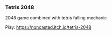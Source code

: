 ### Tetris 2048

2048 game combined with tetris falling mechanic

Play: https://noncasted.itch.io/tetris-2048

